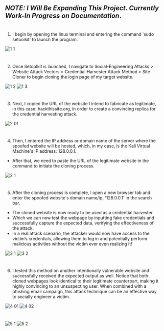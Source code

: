 #
#
## **<em>NOTE: I Will Be Expanding This Project. Currently Work-In Progress on Documentation</em>**.
#
#

1. I begin by opening the linux terminal and entering the command 'sudo setoolkit' to launch the program.

![1 1](https://github.com/user-attachments/assets/8693f5f9-f669-4bf1-b70c-f4a52578a506)
#

2. Once Setoolkit is launched, I navigate to Social-Engineering Attacks > Website Attack Vectors > Credential Harvester Attack Method > Site Cloner to begin cloning the login page of my target website.  

![1 2](https://github.com/user-attachments/assets/f9108a95-a473-4ea9-9e70-169170688fcb)
![1 3](https://github.com/user-attachments/assets/97be5489-cbd8-4f1c-b133-7a4b15554537)
#

3. Next, I copied the URL of the website I intend to fabricate as legitimate, in this case: hackthissite.org, in order to create a convincing replica for the credential harvesting attack.

![2 01](https://github.com/user-attachments/assets/af80ab93-4830-4645-afea-6c3c6fca0ae5)
#

4. Then, I entered the IP address or domain name of the server where the spoofed website will be hosted, which, in my case, is the Kali Virtual Machine's IP address: 128.0.0.1. 
- After that, we need to paste the URL of the legitimate website in the command to initiate the cloning process.

![2 1](https://github.com/user-attachments/assets/02b2e694-97cd-43f3-849d-554c26097221)
#

5. After the cloning process is complete, I open a new browser tab and enter the spoofed website's domain name/ip, '128.0.0.1' in the search bar. 
 - The cloned website is now ready to be used as a credential harvester.  
 - Which we can now test the webpage by inputting fake credentials and successfully capture the expected data, verifying the effectiveness of the attack. 
 - In a real attack scenario, the attacker would now have access to the victim’s credentials, allowing them to log in and potentially perform malicious activities without the victim ever even realizing it!
 
![3 1](https://github.com/user-attachments/assets/7c00c6b7-16d1-47c0-a4a8-5ba317810c8c)
![3 2](https://github.com/user-attachments/assets/680f4de5-c3b6-4afd-a909-92e88db302ea)
#

6. I tested this method on another intentionally vulnerable website and successfully received the expected output as well. Notice that both cloned webpages look identical to their legitimate counterpart, making it highly convincing to an unsuspecting user. When combined with a phishing email campaign, this attack technique can be an effective way to socially engineer a victim.

![4 01](https://github.com/user-attachments/assets/17313ac1-2734-4057-a676-4d2f9e20cf9a)
![4 02](https://github.com/user-attachments/assets/191325ef-23fb-4013-ae57-d13aefb86dd4)
#
![5 1](https://github.com/user-attachments/assets/f6371a6c-68bb-4bda-88c8-9ffabac701a4)
![5 2](https://github.com/user-attachments/assets/f4bd8ea8-28e1-4654-b4af-af1bbaea39a7)
#
